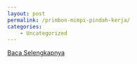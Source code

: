 ```yaml
---
layout: post
permalink: /primbon-mimpi-pindah-kerja/
categories:
    - Uncategorized
---
```


[Baca Selengkapnya](/08)